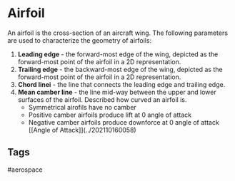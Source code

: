 # Airfoil 

An airfoil is the cross-section of an aircraft wing. The following parameters are used to characterize the geometry of airfoils:

1. **Leading edge** - the forward-most edge of the wing, depicted as the forward-most point of the airfoil in a 2D representation.
2. **Trailing edge** - the backward-most edge of the wing, depicted as the forward-most point of the airfoil in a 2D representation.
3. **Chord linei** - the line that connects the leading edge and trailing edge. 
4. **Mean camber line** - the line mid-way between the upper and lower surfaces of the airfoil. Described how curved an airfoil is.
	* Symmetrical airofils have no camber
	* Positive camber airfoils produce lift at 0 angle of attack
	* Negative camber airfoils produce downforce at 0 angle of attack \[[Angle of Attack]\](../202110160058)  

## Tags
#aerospace
